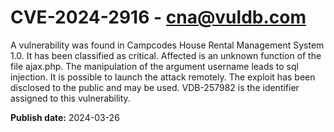 # CVE-2024-2916 - cna@vuldb.com

A vulnerability was found in Campcodes House Rental Management System 1.0. It has been classified as critical. Affected is an unknown function of the file ajax.php. The manipulation of the argument username leads to sql injection. It is possible to launch the attack remotely. The exploit has been disclosed to the public and may be used. VDB-257982 is the identifier assigned to this vulnerability.

**Publish date:** 2024-03-26
